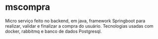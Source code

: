 # mscompra
Micro serviço feito no backend, em java, framework Springboot para realizar, validar e finalizar a compra do usuário. Tecnologias usadas com docker, rabbitmq e  banco de dados Postgresql.

